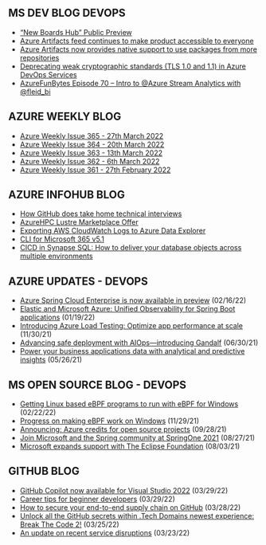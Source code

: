 ## MS DEV BLOG DEVOPS 

<!-- DEVBLOGDEVOPS:START -->
- [“New Boards Hub” Public Preview](https://devblogs.microsoft.com/devops/new-boards-hub-public-preview/)
- [Azure Artifacts feed continues to make product accessible to everyone](https://devblogs.microsoft.com/devops/azure-artifacts-feed-continues-to-make-product-accessible-to-everyone/)
- [Azure Artifacts now provides native support to use packages from more repositories](https://devblogs.microsoft.com/devops/azure-artifacts-now-provides-native-support-to-use-packages-from-more-repositories/)
- [Deprecating weak cryptographic standards (TLS 1.0 and 1.1) in Azure DevOps Services](https://devblogs.microsoft.com/devops/deprecating-weak-cryptographic-standards-tls-1-0-and-1-1-in-azure-devops-services/)
- [AzureFunBytes Episode 70 – Intro to @Azure Stream Analytics with @fleid_bi](https://devblogs.microsoft.com/devops/azurefunbytes-episode-70-intro-to-azure-stream-analytics-with-fleid_bi/)
<!-- DEVBLOGDEVOPS:END -->


## AZURE WEEKLY BLOG

<!-- AZUREWEEKLY:START -->
- [Azure Weekly Issue 365 - 27th March 2022](https://azureweekly.info/issue-365.html)
- [Azure Weekly Issue 364 - 20th March 2022](https://azureweekly.info/issue-364.html)
- [Azure Weekly Issue 363 - 13th March 2022](https://azureweekly.info/issue-363.html)
- [Azure Weekly Issue 362 - 6th March 2022](https://azureweekly.info/issue-362.html)
- [Azure Weekly Issue 361 - 27th February 2022](https://azureweekly.info/issue-361.html)
<!-- AZUREWEEKLY:END -->

## AZURE INFOHUB BLOG 

<!-- AZUREINFOHUB:START -->
- [How GitHub does take home technical interviews](https://github.blog/2022-03-31-how-github-does-take-home-technical-interviews/)
- [AzureHPC Lustre Marketplace Offer](https://techcommunity.microsoft.com/t5/azure-global/azurehpc-lustre-marketplace-offer/ba-p/3272689)
- [Exporting AWS CloudWatch Logs to Azure Data Explorer](https://techcommunity.microsoft.com/t5/azure-data-explorer-blog/exporting-aws-cloudwatch-logs-to-azure-data-explorer/ba-p/3266199)
- [CLI for Microsoft 365 v5.1](https://techcommunity.microsoft.com/t5/microsoft-365-pnp-blog/cli-for-microsoft-365-v5-1/ba-p/3271738)
- [CICD in Synapse SQL: How to deliver your database objects across multiple environments](https://techcommunity.microsoft.com/t5/azure-synapse-analytics-blog/cicd-in-synapse-sql-how-to-deliver-your-database-objects-across/ba-p/3267507)
<!-- AZUREINFOHUB:END -->


## AZURE UPDATES - DEVOPS 

<!-- AZUREUPDATES:START -->

 - [Azure Spring Cloud Enterprise is now available in preview](https://azure.microsoft.com/blog/azure-spring-cloud-enterprise-is-now-available-in-preview/) (02/16/22)
 - [Elastic and Microsoft Azure: Unified Observability for Spring Boot applications](https://azure.microsoft.com/blog/elastic-and-microsoft-azure-unified-observability-for-spring-boot-applications/) (01/19/22)
 - [Introducing Azure Load Testing: Optimize app performance at scale](https://azure.microsoft.com/blog/introducing-azure-load-testing-optimize-app-performance-at-scale/) (11/30/21)
 - [Advancing safe deployment with AIOps—introducing Gandalf](https://azure.microsoft.com/blog/advancing-safe-deployment-with-aiops-introducing-gandalf/) (06/30/21)
 - [Power your business applications data with analytical and predictive insights](https://azure.microsoft.com/blog/power-your-business-applications-data-with-analytical-and-predictive-insights/) (05/26/21)
<!-- AZUREUPDATES:END -->


## MS OPEN SOURCE BLOG - DEVOPS 

<!-- MSOPENSOURCEBLOG:START -->

 - [Getting Linux based eBPF programs to run with eBPF for Windows](https://cloudblogs.microsoft.com/opensource/2022/02/22/getting-linux-based-ebpf-programs-to-run-with-ebpf-for-windows/) (02/22/22)
 - [Progress on making eBPF work on Windows](https://cloudblogs.microsoft.com/opensource/2021/11/29/progress-on-making-ebpf-work-on-windows/) (11/29/21)
 - [Announcing: Azure credits for open source projects](https://cloudblogs.microsoft.com/opensource/2021/09/28/announcing-azure-credits-for-open-source-projects/) (09/28/21)
 - [Join Microsoft and the Spring community at SpringOne 2021](https://cloudblogs.microsoft.com/opensource/2021/08/27/join-microsoft-and-the-spring-community-at-springone-2021/) (08/27/21)
 - [Microsoft expands support with The Eclipse Foundation](https://cloudblogs.microsoft.com/opensource/2021/08/03/microsoft-expands-support-with-the-eclipse-foundation/) (08/03/21)
<!-- MSOPENSOURCEBLOG:END -->


## GITHUB BLOG


<!-- GITHUB:START -->

 - [GitHub Copilot now available for Visual Studio 2022](https://github.blog/2022-03-29-github-copilot-now-available-for-visual-studio-2022/) (03/29/22)
 - [Career tips for beginner developers](https://github.blog/2022-03-29-career-tips-for-beginner-developers/) (03/29/22)
 - [How to secure your end-to-end supply chain on GitHub](https://github.blog/2022-03-28-how-to-secure-your-end-to-end-supply-chain-on-github/) (03/28/22)
 - [Unlock all the GitHub secrets within .Tech Domains newest experience: Break The Code 2!](https://github.blog/2022-03-25-unlock-github-secrets-next-techs-break-the-code-2/) (03/25/22)
 - [An update on recent service disruptions](https://github.blog/2022-03-23-an-update-on-recent-service-disruptions/) (03/23/22)
<!-- GITHUB:END -->
